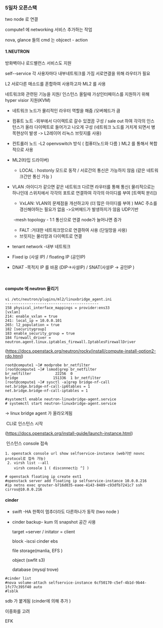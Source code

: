 ### 5일차 오픈스택

two node 로 연결 

compute1 에 networking 서비스 추가하는 작업 

nova, glance 들의 cmd 는 objcect - action

#### 1.NEUTRON

방화벽이나 로드밸런스 서비스도 지원 

self--service  각 사용자마다 내부네트워크를 가짐 서로연결을 위해 라우터가 필요

L2 서로다른 매소드를 혼합하여 사용하고자 ML2 를 사용 

네트워크와 관련된 기능을 지원/ 인스턴스 올릴때 가상인터페이스를 지원하기 위해 hyper visior 지원(KVM)

- 네트워크 노드가 물리적인 라우터 역할을 해줌  /오버헤드가 큼  

- 컴퓨트 노트 -외부에서 다이렉트로 갈수 있겠끔 구성  / sale out 하여 각각의 인스턴스가 올라 다이렉트로 들어가고 나오게 구성 (네트워크 노드를 거치게 되면서 병목현상이 발생 -> L2레이어 리눅스 브릿지를 사용)

- 컨트롤러 노드 -L2 openvswitch 방식  ( 컴퓨터노드와 다름 ) ML2 를 통해서 복합적으로 사용

- ML2(타입 드라이버)

  - LOCAL : hostonly 모드로 동작 / 서로간의 통신은 가능하지 않음 (같은 네트워크간만 통신 가능 )
  
- VLAN :아이디가 같으면 같은 네트워크 다르면 라우터를 통해 통신( 물리적으로는 하나인데 스위치에서 각각의 포트로 연결하여 각각의 아이디를 부여 [트랙픽 분리])
  - VxLAN: VLAN의 문제점을 개선하고자 (더 많은 아이디를 부여 ) MAC 주소를 갱신해야하는 필요가 없음 ->오버헤드가 발생하지가 않음 UDP기반 

  ​            -mesh topology - 1:1 통신으로 연결 node가 늘어나면 증가

  - FALT :거대한 네트워크망으로 연결하여 사용 (단일망을 사용) 
  - 브릿지는 물리망과 다이렉트로 연결                          
  
- tenant network -내부 네트워크 

- Fixed ip (사설 IP) / floating IP (공인IP)

- DNAT -목적지 IP 를 바꿈 (DIP->사설IP) / SNAT(사설IP -> 공인IP )

​    

#### compute 에 neutron 올리기 

```shell
vi /etc/neutron/plugins/ml2/linuxbridge_agent.ini
-------------------------------------------
158 physical_interface_mappings = provider:ens33
[vxlan]
214: enable_vxlan = true
241: local_ip = 10.0.0.101
265: l2_population = true
182 [securitygroup]
183 enable_security_group = true
184 firewall_driver = neutron.agent.linux.iptables_firewall.IptablesFirewallDriver
```

(https://docs.openstack.org/neutron/rocky/install/compute-install-option2-rdo.html)

```shell
root@compute1 ~]# modprobe br_netfilter
[root@compute1 ~]# lsmod|grep br_netfilter
br_netfilter           22256  0 
bridge                151336  1 br_netfilter
[root@compute1 ~]# sysctl -a|grep bridge-nf-call
net.bridge.bridge-nf-call-ip6tables = 1
net.bridge.bridge-nf-call-iptables = 1

#systemctl enable neutron-linuxbridge-agent.service
# systemctl start neutron-linuxbridge-agent.service
```

-> linux bridge agent 가 올라오게됨 

​    CLI로 인스턴스 시작 

(https://docs.openstack.org/install-guide/launch-instance.html)

​    인스턴스 console 접속

```shell
1. openstack console url show selfservice-instance (web기반 novnc protocol로 접속 가능)
 2. virsh list --all
    virsh console 1 ( disconnect는 ^] )
```

```shell
# openstack floating ip create ext1
#openstack server add floating ip selfservice-instance 10.0.0.216
#ip netns exec qrouter-b716d035-eaee-4143-8489-c93dfb7241c7 ssh cirros@10.0.0.216
```

#### cinder

- swift -HA 한쪽이 멈추더라도 다른하나가 동작 (two node )

- cinder backup- kum 의 snapshot 공간 사용

   target =server / initator = client

   block -iscsi cinder ebs 

   file storage(manlia, EFS )

  object (swfit s3)

   database (mysql trove)

```shell
#cinder list
#nova volume-attach selfservice-instance 6cf50170-c5ef-4b1d-9b44-1fc77c395f40 auto
#lsblk
```

sdb 가 붙게됨 (cinder에 의해 추가 )

이중화를 고려



EFK